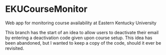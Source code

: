 # EKUCourseMonitor
Web app for monitoring course availability at Eastern Kentucky University


This branch has the start of an idea to allow users to deactivate their email by entering a deactivation code given
upon course setup. This idea has been abandoned, but I wanted to keep a copy of the code, should it ever be revisited.